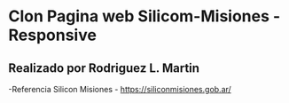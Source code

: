 # Clon Pagina web Silicom-Misiones - Responsive

## Realizado por Rodriguez L. Martin

-Referencia Silicon Misiones - https://siliconmisiones.gob.ar/
